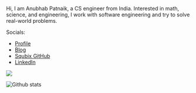 Hi, I am Anubhab Patnaik, a CS engineer from India. Interested in math, science, and engineering, I work with software engineering and try to solve real-world problems.

Socials:

* [Profile](https://anubhavp.dev)
* [Blog](https://anubhavp.dev/blog)
* [Squbix GitHub](https://www.github.com/anubhab-patnaik)
* [LinkedIn](https://www.linkedin.com/in/anubhabpatnaik0530/)

<img src="https://komarev.com/ghpvc/?username=fuzzymfx">

![Github stats](https://github-readme-stats.vercel.app/api?username=fuzzymfx&layout=compact&hide=html&theme=graywhite)
